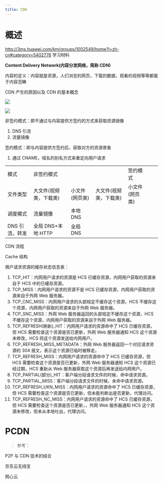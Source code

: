 ```yaml
---
title: CDN
---
```


# 概述

http://3ms.huawei.com/km/groups/1002549/home?l=zh-cn#category=5402776 学习材料

**Content Delivery Network(内容分发网络，简称 CDN)**

内容的定义：内容就是资源，人们浏览的网页，下载的数据，观看的视频等等都属于内容范畴

CDN 产生的原因以及 CDN 的基本概念

![](https://notes-learning.oss-cn-beijing.aliyuncs.com/cdn/1616130888007-9f69ee92-f49a-47b2-981d-de386691f4b4.jpeg)

![](https://notes-learning.oss-cn-beijing.aliyuncs.com/cdn/1616130887987-dbdd175d-b52c-42e6-93b4-dfb190aa09d2.jpeg)

非签约模式：即不通过与内容提供方签约的方式来获取资源镜像

1. DNS 引流
2. 流量镜像

签约模式：即与内容提供方签约后，获取对方的资源景象

1. 通过 CNAME，域名的别名方式来重定向用户请求

|                |                        |                |                        |                |     |     |
| -------------- | ---------------------- | -------------- | ---------------------- | -------------- | --- | --- |
| 模式           | 非签约模式             |                |                        | 签约模式       |     |     |
| 文件类型       | 大文件(视频类，下载类) | 小文件(网页类) | 大文件(视频类，下载类) | 小文件(网页类) |     |     |
| 调度模式       | 流量镜像               | 本地 DNS       |
| DNS 引流，转发 | 全局 DNS+本地 HTTP     | 全局 DNS       |                        |                |

CDN 流程

Cache 结构

用户请求资源的缓存状态信息表：

1. TCP_HIT：内网用户请求的资源是 HCS 已缓存资源，内网用户获取的资源来自于 HCS 中的已缓存资源。
2. TCP_MISS：内网用户请求的资源不是 HCS 已缓存资源，内网用户获取的资源来自于外网 Web 服务器。
3. TCP_CNC_MISS：内网用户请求的头部规定不缓存这个资源，HCS 不缓存这个资源，内网用户获取的资源来自于外网 Web 服务器。
4. TCP_SNC_MISS：外网 Web 服务器返回的头部规定不缓存这个资源，HCS 不缓存这个资源，内网用户获取的资源来自于外网 Web 服务器。
5. TCP_REFRESH(刷新)\_HIT：内网用户请求的资源命中了 HCS 已缓存资源，但 HCS 需要检查这个资源是否已更新，外网 Web 服务器通知 HCS 这个资源未修改，HCS 将这个资源发送给内网用户。
6. TCP_REFRESH_MISS_METADATA：外网 Web 服务器返回一个对应请求资源的 304 报文，表示这个资源已临时被移走。
7. TCP_REFRESH_MISS：内网用户请求的资源命中了 HCS 已缓存资源，但 HCS 需要检查这个资源是否已更新，外网 Web 服务器通知 HCS 这个资源已经过期，HCS 重新从 Web 服务器获取这个资源后再发送给内网用户。
8. TCP_PARTIAL(部分)\_HIT：客户端分段请求文件的时候，命中请求资源。
9. TCP_PARTIAL_MISS：客户端分段请求文件的时候，未命中请求资源。
10. TCP_REFRESH_UKN_MISS：内网用户请求的资源命中了 HCS 已缓存资源，但 HCS 需要检查这个资源是否已更新，但未能判断出是否更新，代理访问。
11. TCP_REFRESH_NC_MISS：内网用户请求的资源命中了 HCS 已缓存资源，但 HCS 需要检查这个资源是否已更新，，外网 Web 服务器通知 HCS 这个资源未修改，但未从本地吐出，代理访问。

# PCDN

> 参考：
>

P2P 与 CDN 技术的结合

京东云无线宝

网心云
